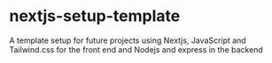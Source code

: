 # nextjs-setup-template
A template setup for future projects using Nextjs, JavaScript and Tailwind.css for the front end and Nodejs and express in the backend 
